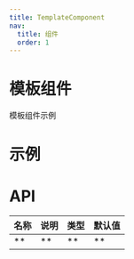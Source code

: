 ```yaml
---
title: TemplateComponent
nav:
  title: 组件
  order: 1
---
```


# 模板组件

模板组件示例

# 示例

<code src="./demos/default.tsx" compact="true"></code>

# API

| 名称 | 说明 | 类型 | 默认值 |
| ---- | ---- | ---- | ------ |
| \*\* | \*\* | \*\* | \*\*   |
